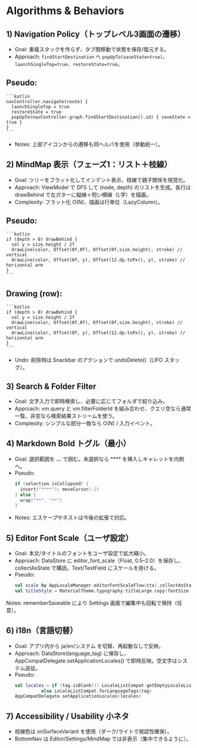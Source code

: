 # Algorithms & Behaviors

## 1) Navigation Policy（トップレベル3画面の遷移）
- Goal: 重複スタックを作らず、タブ間移動で状態を保存/復元する。
- Approach: `findStartDestination` へ `popUpTo(saveState=true)`、`launchSingleTop=true`、`restoreState=true`。

## Pseudo:
    ```kotlin
    navController.navigate(route) {
      launchSingleTop = true
      restoreState = true
      popUpTo(navController.graph.findStartDestination().id) { saveState = true }
    }
    ```
- Notes: 上部アイコンからの遷移も同ヘルパを使用（挙動統一）。

## 2) MindMap 表示（フェーズ1：リスト＋枝線）
- Goal: ツリーをフラット化してインデント表示、枝線で親子関係を視覚化。
- Approach: ViewModel で DFS して (node, depth) のリストを生成。各行は drawBehind で左ガターに縦線＋短い横線（L字）を描画。
- Complexity: フラット化 O(N)、描画は行単位（LazyColumn）。

## Pseudo:
    ```kotlin
    if (depth > 0) drawBehind {
      val y = size.height / 2f
      drawLine(color, Offset(0f,0f), Offset(0f,size.height), stroke) // vertical
      drawLine(color, Offset(0f, y), Offset(12.dp.toPx(), y), stroke) // horizontal arm
    }
    ```
## Drawing (row):
    ```kotlin
    if (depth > 0) drawBehind {
      val y = size.height / 2f
      drawLine(color, Offset(0f,0f), Offset(0f,size.height), stroke) // vertical
      drawLine(color, Offset(0f, y), Offset(12.dp.toPx(), y), stroke) // horizontal arm
    }
    ```
- Undo: 削除時は Snackbar のアクションで undoDelete()（LIFO スタック）。

## 3) Search & Folder Filter
- Goal: 文字入力で即時検索し、必要に応じてフォルダで絞り込み。
- Approach: vm.query と vm.filterFolderId を組み合わせ、クエリ空なら通常一覧、非空なら検索結果ストリームを使う。
- Complexity: シンプルな部分一致なら O(N) / 入力イベント。

## 4) Markdown Bold トグル（最小）
- Goal: 選択範囲を **...** で囲む。未選択なら **** を挿入しキャレットを内側へ。
- Pseudo:
    ```kotlin
    if (selection.isCollapsed) {
      insert("****"); moveCursor(-2)
    } else {
      wrap("**", "**")
    }
    ```
- Notes: エスケープやネストは今後の拡張で対応。
## 5) Editor Font Scale（ユーザ設定）
- Goal: 本文/タイトルのフォントをユーザ設定で拡大縮小。
- Approach: DataStore に editor_font_scale（Float, 0.5–2.0）を保存し、collectAsState で購読。Text/TextField にスケールを掛ける。
- Pseudo:
    ```kotlin
    val scale by AppLocaleManager.editorFontScaleFlow(ctx).collectAsState(1.0f)
    val titleStyle = MaterialTheme.typography.titleLarge.copy(fontSize = base * scale)
    ```
Notes: rememberSaveable により Settings 画面で編集中も回転で保持（任意）。
## 6) i18n（言語切替）

- Goal: アプリ内から ja/en/システム を切替、再起動なしで反映。
- Approach: DataStore(language_tag) に保存し、AppCompatDelegate.setApplicationLocales() で即時反映。空文字はシステム追従。
- Pseudo:
    ```kotlin
    val locales = if (tag.isBlank()) LocaleListCompat.getEmptyLocaleList()
              else LocaleListCompat.forLanguageTags(tag)
    AppCompatDelegate.setApplicationLocales(locales)
    ```
## 7) Accessibility / Usability 小ネタ
- 枝線色は onSurfaceVariant を使用（ダーク/ライトで視認性確保）。
- BottomNav は Editor/Settings/MindMap では非表示（集中できるように）。
